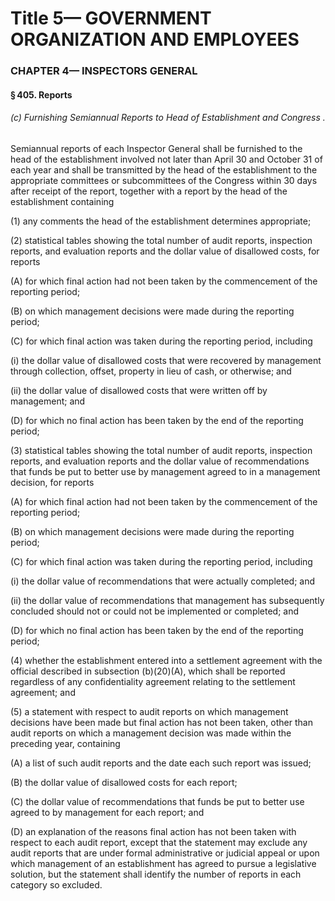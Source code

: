 
# Title 5— GOVERNMENT ORGANIZATION AND EMPLOYEES
### CHAPTER 4— INSPECTORS GENERAL
#### § 405. Reports
###### (c) Furnishing Semiannual Reports to Head of Establishment and Congress .

Semiannual reports of each Inspector General shall be furnished to the head of the establishment involved not later than April 30 and October 31 of each year and shall be transmitted by the head of the establishment to the appropriate committees or subcommittees of the Congress within 30 days after receipt of the report, together with a report by the head of the establishment containing

(1) any comments the head of the establishment determines appropriate;

(2) statistical tables showing the total number of audit reports, inspection reports, and evaluation reports and the dollar value of disallowed costs, for reports

(A) for which final action had not been taken by the commencement of the reporting period;

(B) on which management decisions were made during the reporting period;

(C) for which final action was taken during the reporting period, including

(i) the dollar value of disallowed costs that were recovered by management through collection, offset, property in lieu of cash, or otherwise; and

(ii) the dollar value of disallowed costs that were written off by management; and

(D) for which no final action has been taken by the end of the reporting period;

(3) statistical tables showing the total number of audit reports, inspection reports, and evaluation reports and the dollar value of recommendations that funds be put to better use by management agreed to in a management decision, for reports

(A) for which final action had not been taken by the commencement of the reporting period;

(B) on which management decisions were made during the reporting period;

(C) for which final action was taken during the reporting period, including

(i) the dollar value of recommendations that were actually completed; and

(ii) the dollar value of recommendations that management has subsequently concluded should not or could not be implemented or completed; and

(D) for which no final action has been taken by the end of the reporting period;

(4) whether the establishment entered into a settlement agreement with the official described in subsection (b)(20)(A), which shall be reported regardless of any confidentiality agreement relating to the settlement agreement; and

(5) a statement with respect to audit reports on which management decisions have been made but final action has not been taken, other than audit reports on which a management decision was made within the preceding year, containing

(A) a list of such audit reports and the date each such report was issued;

(B) the dollar value of disallowed costs for each report;

(C) the dollar value of recommendations that funds be put to better use agreed to by management for each report; and

(D) an explanation of the reasons final action has not been taken with respect to each audit report, except that the statement may exclude any audit reports that are under formal administrative or judicial appeal or upon which management of an establishment has agreed to pursue a legislative solution, but the statement shall identify the number of reports in each category so excluded.
